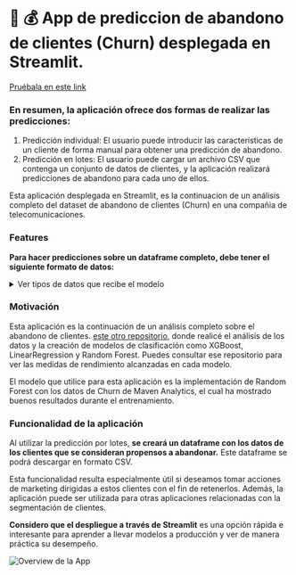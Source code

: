 # :busts_in_silhouette: :moneybag: App de prediccion de abandono de clientes (Churn) desplegada en Streamlit.

[Pruébala en este link](https://ricardobrein-prediction-churn-streamlit-app-app-3ch0rd.streamlit.app/)

### En resumen, la aplicación ofrece dos formas de realizar las predicciones:

1. Predicción individual: El usuario puede introducir las características de un cliente de forma manual para obtener una predicción de abandono.
2. Predicción en lotes: El usuario puede cargar un archivo CSV que contenga un conjunto de datos de clientes, y la aplicación realizará predicciones de abandono para cada uno de ellos.

Esta aplicación desplegada en Streamlit, es la continuacion de un análisis completo del dataset de abandono de clientes (Churn) en una compañia de telecomunicaciones.

### Features
**Para hacer predicciones sobre un dataframe completo, debe tener el siguiente formato de datos:**

<details>
  <summary>Ver tipos de datos que recibe el modelo</summary>
  
  <ul style="overflow-y: scroll; max-height: 200px;">
    <li>'Gender': str</li>
    <li>'Age': int</li>
    <li>'Married': bool</li>
    <li>'Number of Dependents': int</li>
    <li>'Number of Referrals': int</li>
    <li>'Tenure in Months': int</li>
    <li>'Offer': bool</li>
    <li>'Phone Service': bool</li>
    <li>'Multiple Lines': bool</li>
    <li>'Internet Service': bool</li>
    <li>'Online Security': bool</li>
    <li>'Online Backup': bool</li>
    <li>'Device Protection Plan': bool</li>
    <li>'Premium Tech Support': bool</li>
    <li>'Streaming TV': bool</li>
    <li>'Streaming Movies': bool</li>
    <li>'Streaming Music': bool</li>
    <li>'Unlimited Data': bool</li>
    <li>'Paperless Billing': bool</li>
    <li>'Monthly Charge': float</li>
    <li>'Total Charges': float</li>
    <li>'Total Refunds': float</li>
    <li>'Total Extra Data Charges': float</li>
    <li>'Total Long Distance Charges': float</li>
    <li>'Internet Type_Cable': bool</li>
    <li>'Internet Type_DSL': bool</li>
    <li>'Internet Type_Fiber Optic': bool</li>
    <li>'Contract_Month-to-Month': bool</li>
    <li>'Contract_One Year': bool</li>
    <li>'Contract_Two Year': bool</li>
    <li>'Payment Method_Bank Withdrawal': bool</li>
    <li>'Payment Method_Credit Card': bool</li>
    <li>'Payment Method_Mailed Check': bool</li>
  </ul>
</details>

### Motivación
Esta aplicación es la continuación de un análisis completo sobre el abandono de clientes. [este otro repositorio](https://github.com/ricardobrein/Customer-churn-prediction-models), donde realicé el análisis de los datos y la creación de modelos de clasificación como XGBoost, LinearRegression y Random Forest. Puedes consultar ese repositorio para ver las medidas de rendimiento alcanzadas en cada modelo.

El modelo que utilice para esta aplicación es la implementación de Random Forest con los datos de Churn de Maven Analytics, el cual ha mostrado buenos resultados durante el entrenamiento.

### Funcionalidad de la aplicación

Al utilizar la predicción por lotes, **se creará un dataframe con los datos de los clientes que se consideran propensos a abandonar.** Este dataframe se podrá descargar en formato CSV. 

Esta funcionalidad resulta especialmente útil si deseamos tomar acciones de marketing dirigidas a estos clientes con el fin de retenerlos. Además, la aplicación puede ser utilizada para otras aplicaciones relacionadas con la segmentación de clientes.

**Considero que el despliegue a través de Streamlit** es una opción rápida e interesante para aprender a llevar modelos a producción y ver de manera práctica su desempeño.

![Overview de la App](appgif.gif)

